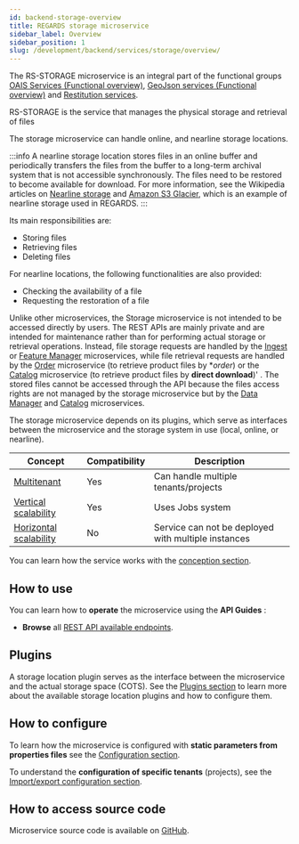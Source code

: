 ```yaml
---
id: backend-storage-overview
title: REGARDS storage microservice
sidebar_label: Overview
sidebar_position: 1
slug: /development/backend/services/storage/overview/
---
```


The RS-STORAGE microservice is an integral part of the functional
groups [OAIS Services (Functional overview)](../../../overview/functional-overview/03-oais-catalog-services.md),
[GeoJson services (Functional overview)](../../../overview/functional-overview/04-geojson-catalog-services.md) and
[Restitution services](../../../overview/functional-overview/05-product-restitution-services.md).

RS-STORAGE is the service that manages the physical storage and retrieval of files

The storage microservice can handle online, and nearline storage locations.

:::info
A nearline storage location stores files in an online buffer and periodically transfers the files from the buffer to a
long-term archival system that is not accessible synchronously. The files need to be restored to become available for
download. For more information, see the Wikipedia articles
on [Nearline storage](https://en.wikipedia.org/wiki/Nearline_storage)
and [Amazon S3 Glacier](https://en.wikipedia.org/wiki/Amazon_S3_Glacier), which is an example of nearline storage used
in REGARDS.
:::

Its main responsibilities are:

* Storing files
* Retrieving files
* Deleting files

For nearline locations, the following functionalities are also provided:

* Checking the availability of a file
* Requesting the restoration of a file

Unlike other microservices, the Storage microservice is not intended to be accessed directly by users. The REST APIs are
mainly private and are intended for maintenance rather than for performing actual storage or retrieval operations.
Instead, file storage requests are handled by the [Ingest](../ingest/overview.md)
or [Feature Manager](../fem/overview.md) microservices, while file retrieval requests are handled by
the [Order](../order/overview.md) microservice (to retrieve product files by **order*) or
the [Catalog](../catalog/overview.md) microservice (to retrieve product files by **direct download**)' .
The stored files cannot be accessed through the API because the files access rights are not managed by the storage
microservice but by the [Data Manager](../dam/overview.md) and [Catalog](../catalog/overview.md) microservices.

The storage microservice depends on its plugins, which serve as interfaces between the microservice and the storage
system in use (local, online, or nearline).

| Concept                                                                           | Compatibility | Description                                         |
|-----------------------------------------------------------------------------------|---------------|-----------------------------------------------------|
| [Multitenant](../../concepts/03-multitenant.md)                                   | Yes           | Can handle multiple tenants/projects                | 
| [Vertical scalability](../../concepts/07-scalability.md#vertical-scalability)     | Yes           | Uses Jobs system                             | 
| [Horizontal scalability](../../concepts/07-scalability.md#horizontal-scalability) | No            | Service can not be deployed with multiple instances |

You can learn how the service works with the [conception section](./conception.md).

## How to use

You can learn how to **operate** the microservice using the **API Guides** :

- **Browse** all [REST API available endpoints](api-guides/rest/storage-api-swagger.mdx).

## Plugins

A storage location plugin serves as the interface between the microservice and the actual storage space (COTS).
See the [Plugins section](./plugins/overview.md) to learn more about the available storage location plugins and how to
configure them.

## How to configure

To learn how the microservice is configured with **static parameters from properties files**
see the [Configuration section](./configuration/storage-static-configuration.md).

To understand the **configuration of specific tenants** (projects),
see the [Import/export configuration section](./configuration/storage-import-export.md).

## How to access source code

Microservice source code is available
on [GitHub](https://github.com/RegardsOss/regards-backend/tree/master/rs-storage).
